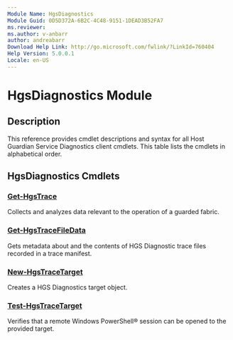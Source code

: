 ```yaml
---
Module Name: HgsDiagnostics
Module Guid: 0D5D372A-6B2C-4C48-9151-1DEAD3B52FA7
ms.reviewer:
ms.author: v-anbarr
author: andreabarr
Download Help Link: http://go.microsoft.com/fwlink/?LinkId=760404
Help Version: 5.0.0.1
Locale: en-US
---
```


# HgsDiagnostics Module
## Description
This reference provides cmdlet descriptions and syntax for all Host Guardian Service Diagnostics client cmdlets. This table lists the cmdlets in alphabetical order.

## HgsDiagnostics Cmdlets
### [Get-HgsTrace](Get-HgsTrace.md)
Collects and analyzes data relevant to the operation of a guarded fabric.

### [Get-HgsTraceFileData](Get-HgsTraceFileData.md)
Gets metadata about and the contents of HGS Diagnostic trace files recorded in a trace manifest.

### [New-HgsTraceTarget](New-HgsTraceTarget.md)
Creates a HGS Diagnostics target object.

### [Test-HgsTraceTarget](Test-HgsTraceTarget.md)
Verifies that a remote Windows PowerShell® session can be opened to the provided target.

